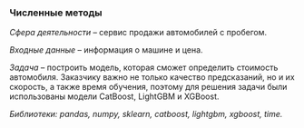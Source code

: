 ### Численные методы ###

*Сфера деятельности* – сервис продажи автомобилей с пробегом. 

*Входные данные* – информация о машине и цена. 

*Задача* – построить модель, которая сможет определить стоимость автомобиля. 
Заказчику важно не только качество предсказаний, но и их скорость, а также время обучения, 
поэтому для решения задачи были использованы модели CatBoost, LightGBM и XGBoost.

*Библиотеки: pandas, numpy, sklearn, catboost, lightgbm, xgboost, time.*




